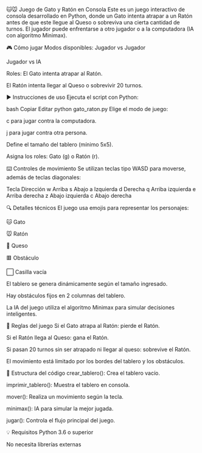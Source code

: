 🐱🐭 Juego de Gato y Ratón en Consola
Este es un juego interactivo de consola desarrollado en Python, donde un Gato intenta atrapar a un Ratón antes de que este llegue al Queso o sobreviva una cierta cantidad de turnos. El jugador puede enfrentarse a otro jugador o a la computadora (IA con algoritmo Minimax).

🎮 Cómo jugar
Modos disponibles:
Jugador vs Jugador

Jugador vs IA

Roles:
El Gato intenta atrapar al Ratón.

El Ratón intenta llegar al Queso o sobrevivir 20 turnos.

▶️ Instrucciones de uso
Ejecuta el script con Python:

bash
Copiar
Editar
python gato_raton.py
Elige el modo de juego:

c para jugar contra la computadora.

j para jugar contra otra persona.

Define el tamaño del tablero (mínimo 5x5).

Asigna los roles: Gato (g) o Ratón (r).

⌨️ Controles de movimiento
Se utilizan teclas tipo WASD para moverse, además de teclas diagonales:

Tecla	Dirección
w	Arriba
s	Abajo
a	Izquierda
d	Derecha
q	Arriba izquierda
e	Arriba derecha
z	Abajo izquierda
c	Abajo derecha

🔍 Detalles técnicos
El juego usa emojis para representar los personajes:

🐱 Gato

🐭 Ratón

🧀 Queso

🟥 Obstáculo

⬜ Casilla vacía

El tablero se genera dinámicamente según el tamaño ingresado.

Hay obstáculos fijos en 2 columnas del tablero.

La IA del juego utiliza el algoritmo Minimax para simular decisiones inteligentes.

🧠 Reglas del juego
Si el Gato atrapa al Ratón: pierde el Ratón.

Si el Ratón llega al Queso: gana el Ratón.

Si pasan 20 turnos sin ser atrapado ni llegar al queso: sobrevive el Ratón.

El movimiento está limitado por los bordes del tablero y los obstáculos.

📁 Estructura del código
crear_tablero(): Crea el tablero vacío.

imprimir_tablero(): Muestra el tablero en consola.

mover(): Realiza un movimiento según la tecla.

minimax(): IA para simular la mejor jugada.

jugar(): Controla el flujo principal del juego.

💡 Requisitos
Python 3.6 o superior

No necesita librerías externas

